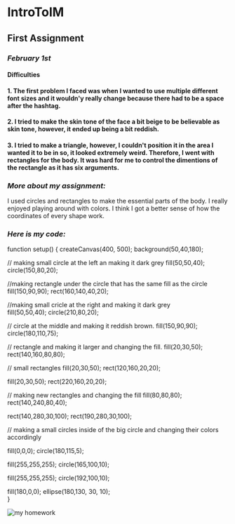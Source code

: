 # IntroToIM

## **First Assignment**

### *February 1st*

#### Difficulties 

#### 1. The first problem I faced was when I wanted to use multiple different font sizes and it wouldn'y really change because there had to be a space after the hashtag.

#### 2. I tried to make the skin tone of the face a bit beige to be believable as skin tone, however, it ended up being a bit reddish. 

#### 3. I tried to make a triangle, however, I couldn't position it in the area I wanted it to be in so, it looked extremely weird. Therefore, I went with rectangles for the body. It was hard for me to control the dimentions of the rectangle as it has six arguments. 

### *More about my assignment:*

I used circles and rectangles to make the essential parts of the body. I really enjoyed playing around with colors. I think I got a better sense of how the coordinates of every shape work. 

### *Here is my code:*

function setup() {
  createCanvas(400, 500);
  background(50,40,180);
  
  // making small circle at the left an making it dark grey
  fill(50,50,40);
  circle(150,80,20);
  
  //making rectangle under the circle that has the same fill as the circle 
  fill(150,90,90);
  rect(160,140,40,20);
  
  
  //making small cricle at the right and making it dark grey  
  fill(50,50,40);
  circle(210,80,20);
  
  // circle at the middle and making it reddish brown.
  fill(150,90,90);
  circle(180,110,75);
  
  // rectangle and making it larger and changing the fill.
  fill(20,30,50);
  rect(140,160,80,80);
  
  // small rectangles 
  fill(20,30,50);
  rect(120,160,20,20);
  
  fill(20,30,50);
  rect(220,160,20,20);
  
  // making new rectangles and changing the fill
  fill(80,80,80);
  rect(140,240,80,40);
  
  rect(140,280,30,100);
  rect(190,280,30,100);

   // making a small circles inside of the big circle and changing their colors accordingly
  
  fill(0,0,0);
  circle(180,115,5);
  
   
  fill(255,255,255);
  circle(165,100,10);
  
  fill(255,255,255);
  circle(192,100,10);
  
  fill(180,0,0);
  ellipse(180,130, 30, 10);  
}


![my homework](selfportrait.png)
